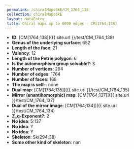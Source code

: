 ```yaml
--- 
 permalink: /chiralMaps6kE/CM_1764_138 
 collection: chiralMaps6kE
 layout: dataEntry
 title: Chiral maps up to 6000 edges - CM[1764;138]
---
```


- **ID**: [CM[1764;138]]({{ site.url }}/test/CM_1764_138)
- **Genus of the underlying surface**: 652
- **Length of the face**: 21
- **Valency**: 12
- **Length of the Petrie polygon**: 6
- **Is the automorphism group solvable?**: S
- **Number of vertices**: 294
- **Number of edges**: 1764
- **Number of faces**: 168
- **The map is self-**: none
- **Dual map**: [CM[1764;135]]({{ site.url }}/test/CM_1764_135)
- **Mirror (enantihomorphic) map**: [CM[1764;137]]({{ site.url }}/test/CM_1764_137)
- **Dual of the mirror image**: [CM[1764;134]]({{ site.url }}/test/CM_1764_134)
- **Z_q-Exponent?**: 2
- **No idea**:  5:137
- **No idea**: Y
- **No idea**: Y
- **Skeleton**: Sk(294;38)
- **Some other kind of skeleton**: nan
